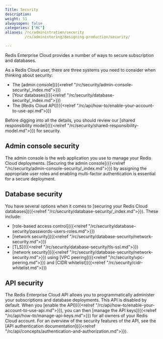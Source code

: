```yaml
---
Title: Security
description:
weight: 51
alwaysopen: false
categories: ["RC"]
aliases: /rc/administration/security
         /rs/administering/designing-production/security/

---
```

Redis Enterprise Cloud provides a number of ways to secure subscription and databases.

As a Redis Cloud user, there are three systems you need to consider when thinking about security:

- The [admin console]({{<relref "/rc/security/admin-console-security/_index.md">}})
- [Your databases]({{<relref "/rc/security/database-security/_index.md">}})
- The [Redis Cloud API]({{<relref "/rc/api/how-to/enable-your-account-to-use-api.md">}})

Before digging into all the details, you should review our [shared responsibility model]({{<relref "/rc/security/shared-responsibility-model.md">}}) for security.

## Admin console security

The admin console is the web application you use to manage your Redis Cloud deployments. [Securing the admin console]({{<relref "/rc/security/admin-console-security/_index.md">}})
by assigning the appropriate user roles and enabling multi-factor authentication is essential for a secure deployment.

## Database security

You have several options when it comes to [securing your Redis Cloud databases]({{<relref "/rc/security/database-security/_index.md">}}). These include:

- [role-based access control]({{<relref "/rc/security/database-security/passwords-users-roles.md">}})
- [network security]({{<relref "/rc/security/database-security/network-security.md">}})
- [TLS]({{<relref "/rc/security/database-security/tls-ssl.md">}})
- [network security]({{<relref "/rc/security/database-security/network-security.md">}}) using
[VPC peering]({{<relref "/rc/security/vpc-peering.md">}}) and [CIDR whitelist]({{<relref "/rc/security/cidr-whitelist.md">}})


## API security

The Redis Enterprise Cloud API allows you to programmatically administer your subscriptions and database deployments. This API is disabled by default. When you [enable the API]({{<relref "/rc/api/how-to/enable-your-account-to-use-api.md">}}), you can then [manage the API keys]({{<relref "/rc/api/how-to/manage-api-keys.md">}}) for all owners of your Redis Cloud account. For an overview of the security features of the API, see the [API authentication documentation]({{<relref "/rc/api/concepts/authentication-and-authorization.md">}}).
